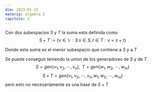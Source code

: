 ```yaml
---
dia: 2023-01-22
materia: algebra 2
capitulo: 3
---
```

Con dos subespacios $S$ y $T$ la suma esta definida como 
$$S+T:=\{v \in \mathbb{V} : \exists \text{ } s \in S, t \in T : v = s + t \}$$

Donde esta suma es el menor subespacio que contiene a $S$ y a $T$

Se puede conseguir teniendo la union de los generadores de $S$ y de $T$
$$S = gen\{ v_1, v_2, \cdots, v_n \}, \text{ } T = gen\{ w_1, w_2, \cdots, w_m \}$$
$$S + T = gen\{ v_1, v_2, \cdots, v_n, w_1, w_2, \cdots, w_m \}$$
pero esto no necesariamente es una base de $S + T$ 